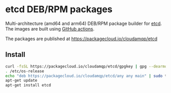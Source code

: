 # etcd DEB/RPM packages
Multi-architecture (amd64 and arm64) DEB/RPM package builder for [etcd](https://etcd.io/). The images are built using [GitHub actions](/.github/workflows/docker.yml).

The packages are published at https://packagecloud.io/cloudamqp/etcd

## Install
```sh
curl -fsSL https://packagecloud.io/cloudamqp/etcd/gpgkey | gpg --dearmor | sudo tee /etc/apt/trusted.gpg.d/cloudamqp_etcd.gpg
. /etc/os-release
echo "deb https://packagecloud.io/cloudamqp/etcd/any any main" | sudo tee /etc/apt/sources.list.d/cloudamqp_etcd.list
apt-get update
apt-get install etcd
```
